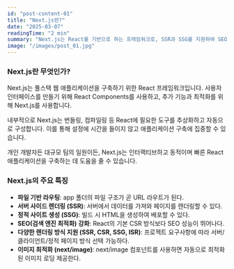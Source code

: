 ```yaml
---
id: "post-content-01"
title: "Next.js란?"
date: "2025-03-07"
readingTime: "2 min"
summary: "Next.js는 React를 기반으로 하는 프레임워크로, SSR과 SSG를 지원하여 SEO 성능을 높이고 웹사이트 로딩 속도를 빠르게 할 수 있다."
image: "/images/post_01.jpg"
---
```


### Next.js란 무엇인가?

Next.js는 풀스택 웹 애플리케이션을 구축하기 위한 React 프레임워크입니다. 사용자 인터페이스를 만들기 위해 React Components를 사용하고, 추가 기능과 최적화를 위해 Next.js를 사용합니다.  

내부적으로 Next.js는 번들링, 컴파일링 등 React에 필요한 도구를 추상화하고 자동으로 구성합니다. 이를 통해 설정에 시간을 들이지 않고 애플리케이션 구축에 집중할 수 있습니다.  

개인 개발자든 대규모 팀의 일원이든, Next.js는 인터랙티브하고 동적이며 빠른 React 애플리케이션을 구축하는 데 도움을 줄 수 있습니다.

### Next.js의 주요 특징
- **파일 기반 라우팅**: app 폴더의 파일 구조가 곧 URL 라우트가 된다.  
- **서버 사이드 렌더링 (SSR)**: 서버에서 데이터를 가져와 페이지를 렌더링할 수 있다.  
- **정적 사이트 생성 (SSG)**: 빌드 시 HTML을 생성하여 배포할 수 있다.  
- **SEO(검색 엔진 최적화) 강화**: React의 기본 CSR 방식보다 SEO 성능이 뛰어나다.  
- **다양한 렌더링 방식 지원 (SSR, CSR, SSG, ISR)**: 프로젝트 요구사항에 따라 서버/클라이언트/정적 페이지 방식 선택 가능하다.  
- **이미지 최적화 (next/image)**: next/image 컴포넌트를 사용하면 자동으로 최적화된 이미지 로딩 제공한다.
